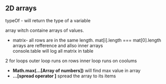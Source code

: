 ## 2D arrays

typeOf - will return the type of a variable

array witch containe arrays of values.
- matrix- all rows are in the same length. mat[i].length === mat[0].length
arrays are refference and allso inner arrays  
console.table will log all matrix in table

2 for loops
outer loop runs on rows
inner loop runs on coolums

- **Math.max(...[Array of numbers])** will find max value in array
- **...[spread operator ]** spread the array to its items  
